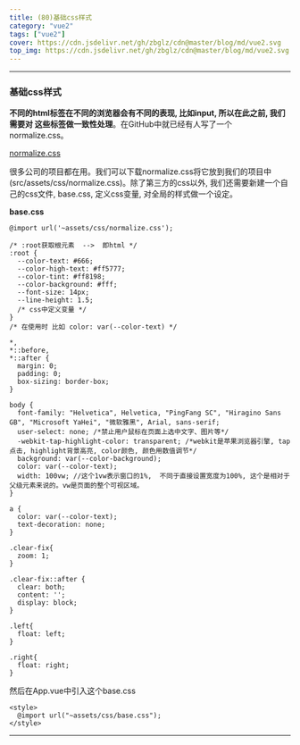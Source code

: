 ```yaml
---
title: (80)基础css样式
category: "vue2"
tags: ["vue2"]
cover: https://cdn.jsdelivr.net/gh/zbglz/cdn@master/blog/md/vue2.svg
top_img: https://cdn.jsdelivr.net/gh/zbglz/cdn@master/blog/md/vue2.svg
---
```


***

### 基础css样式

**不同的html标签在不同的浏览器会有不同的表现, 比如input, 所以在此之前, 我们需要对 这些标签做一致性处理**。在GitHub中就已经有人写了一个normalize.css。

[normalize.css](https://github.com/necolas/normalize.css)


很多公司的项目都在用。我们可以下载normalize.css将它放到我们的项目中(src/assets/css/normalize.css)。除了第三方的css以外, 我们还需要新建一个自己的css文件, base.css, 定义css变量, 对全局的样式做一个设定。

**base.css**


    @import url('~assets/css/normalize.css');
    
    /* :root获取根元素  -->  即html */
    :root {
      --color-text: #666;
      --color-high-text: #ff5777;
      --color-tint: #ff8198;
      --color-background: #fff;
      --font-size: 14px;
      --line-height: 1.5;
      /* css中定义变量 */
    }
    /* 在使用时 比如 color: var(--color-text) */
    
    *,
    *::before,
    *::after {
      margin: 0;
      padding: 0;
      box-sizing: border-box;
    }
    
    body {
      font-family: "Helvetica", Helvetica, "PingFang SC", "Hiragino Sans GB", "Microsoft YaHei", "微软雅黑", Arial, sans-serif;
      user-select: none; /*禁止用户鼠标在页面上选中文字、图片等*/
      -webkit-tap-highlight-color: transparent; /*webkit是苹果浏览器引擎, tap点击, highlight背景高亮, color颜色, 颜色用数值调节*/
      background: var(--color-background);
      color: var(--color-text);
      width: 100vw; //这个1vw表示窗口的1%,  不同于直接设置宽度为100%, 这个是相对于父级元素来说的。vw是页面的整个可视区域。
    }
    
    a {
      color: var(--color-text);
      text-decoration: none;
    }
    
    .clear-fix{
      zoom: 1;
    }
    
    .clear-fix::after {
      clear: both;
      content: '';
      display: block;
    }
    
    .left{
      float: left;
    }
    
    .right{
      float: right;
    }


然后在App.vue中引入这个base.css


    <style>
      @import url("~assets/css/base.css");
    </style>


***